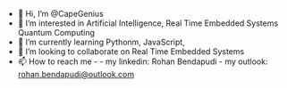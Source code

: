 - 👋 Hi, I’m @CapeGenius
- 👀 I’m interested in Artificial Intelligence, Real Time Embedded Systems Quantum Computing
- 🌱 I’m currently learning Pythonm, JavaScript, 
- 💞️ I’m looking to collaborate on Real Time Embedded Systems
- 📫 How to reach me -
      - my linkedin: Rohan Bendapudi
      - my outlook: rohan.bendapudi@outlook.com

<!---
CapeGenius/CapeGenius is a ✨ special ✨ repository because its `README.md` (this file) appears on your GitHub profile.
You can click the Preview link to take a look at your changes.
--->
